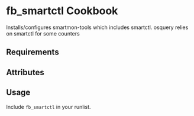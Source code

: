 fb_smartctl Cookbook
====================
Installs/configures smartmon-tools which includes smartctl. osquery relies
on smartctl for some counters

Requirements
------------

Attributes
----------

Usage
-----
Include `fb_smartctl` in your runlist.
